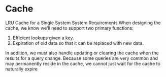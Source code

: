 # Cache
LRU Cache for a Single System
System Requirements
When designing the cache, we know we'll need to support two primary functions:

1) Efficient lookups given a key.
2) Expiration of old data so that it can be replaced with new data.

In addition, we must also handle updating or clearing the cache when the results for a query change.
Because some queries are very common and may permanently reside in the cache, we cannot just wait for
the cache to naturally expire
